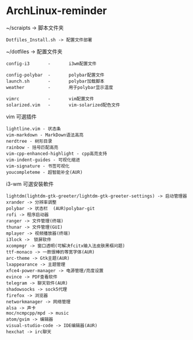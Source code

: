 # ArchLinux-reminder

 ~/scraipts -> 脚本文件夹  

    Dotfiles_Install.sh -> 配置文件部署
 
 ~/dotfiles -> 配置文件夹  

   	config-i3		-		i3wm配置文件  

	config-polybar  -		polybar配置文件  
	launch.sh		-		polybar加载脚本  
	weather         -       用于polybar显示温度  

	vimrc			-		vim配置文件  
	solarized.vim	-		vim-solarized配色文件  
 	
vim 可選插件  

    lightline.vim - 状态条  
    vim-markdown - MarkDown语法高亮  
	nerdtree - 树形目录
	rainbow - 括号匹配高亮
	vim-cpp-enhanced-highlight - cpp高亮支持
	vim-indent-guides - 可视化缩进
	vim-signature - 书签可视化
	youcompleteme - 超智能补全(AUR)

i3-wm 可選安裝軟件  

	lightdm(lightdm-gtk-greeter/lightdm-gtk-greeter-settings) -> 启动管理器
	xrander -> 分辨率调整
    polybar -> 状态栏	(AUR)polybar-git    
    rofi -> 程序启动器  
	ranger -> 文件管理(终端)
	thunar -> 文件管理(GUI)
	mplayer -> 视频播放器(终端)
	i3lock ->　锁屏软件
	xcompmgr -> 窗口透明(可解决fcitx输入法皮肤黑框问题)
	ttf-monaco -> 一款很棒的等宽字体(AUR)
	arc-theme -> Gtk主题(AUR)
	lxappearance -> 主题管理
	xfce4-power-manager -> 电源管理/亮度设置
	evince -> PDF查看软件
	telegram -> 聊天软件(AUR)
	shadowsocks -> sock5代理
	firefox -> 浏览器
	networkmanager -> 网络管理
	alsa -> 声卡
	moc/ncmpcpp/mpd -> music
	atom/gvim -> 编辑器
	visual-studio-code -> IDE编辑器(AUR)
	hexchat -> irc聊天
	
	

